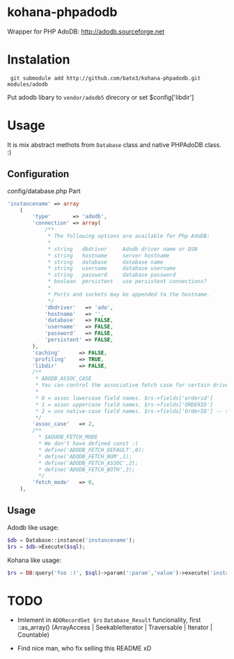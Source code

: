 kohana-phpadodb
===============

Wrapper for PHP AdoDB: http://adodb.sourceforge.net



Instalation
===========
```shell
 git submodule add http://github.com/bato3/kohana-phpadodb.git modules/adodb 
```
Put adodb libary to `vendor/adodb5` direcory or set $config['libdir']


Usage
=====

It is mix abstract methots from `Database` class and native PHPAdoDB class.  :)


Configuration
-------------
config/database.php Part
```php
'instancename' => array
	(
		'type'       => 'adodb',
		'connection' => array(
			/**
			 * The following options are available for Php AdoDB:
			 *
			 * string   dbdriver     Adodb driver name or DSN
			 * string   hostname     server hostname
			 * string   database     database name
			 * string   username     database username
			 * string   password     database password
			 * boolean  persistent   use persistent connections? 
			 *
			 * Ports and sockets may be appended to the hostname.
			 */
			'dbdriver'   => 'ado',
			'hostname'   => '',
			'database'   => FALSE,
			'username'   => FALSE,
			'password'   => FALSE,
			'persistent' => FALSE,
		),
		'caching'      => FALSE,
		'profiling'    => TRUE,
		'libdir'       => FALSE,
		/**
		 * ADODB_ASSOC_CASE
		 * You can control the associative fetch case for certain drivers which behave differently.
		 * 
		 * 0 = assoc lowercase field names. $rs->fields['orderid']
		 * 1 = assoc uppercase field names. $rs->fields['ORDERID']
		 * 2 = use native-case field names. $rs->fields['OrderID'] -- this is the default since ADOdb 2.90
		 */
		'assoc_case'   => 2,
		/**
		  * $ADODB_FETCH_MODE
		  * We don't have defined const :(
		  * define('ADODB_FETCH_DEFAULT',0);
		  * define('ADODB_FETCH_NUM',1);
		  * define('ADODB_FETCH_ASSOC',2);
		  * define('ADODB_FETCH_BOTH',3);
		  */
		'fetch_mode'   => 0,
	),
```


Usage
-----
Adodb like usage:
```php
$db = Database::instance('instancename');
$rs = $db->Execute($sql);
```


Kohana like usage:
```php
$rs = DB:query('foo :)', $sql)->param(':param','value')->execute('instancename');
```

TODO
====
* Imlement in `ADORecordSet $rs` `Database_Result` funcionality, first ::as_array()
(ArrayAccess | SeekableIterator | Traversable | Iterator | Countable)

* Find nice man, who fix selling this README xD

